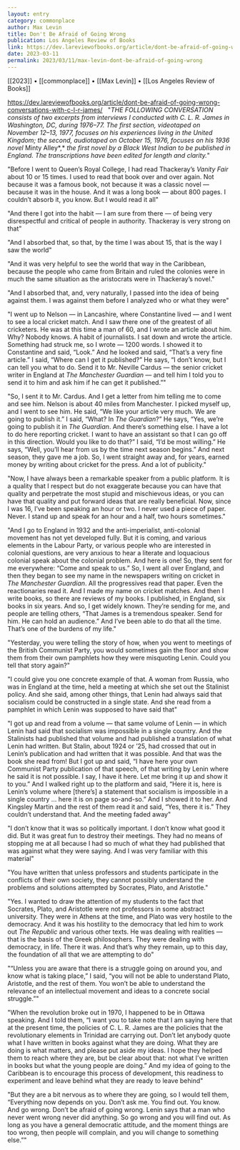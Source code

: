 ```yaml
---
layout: entry
category: commonplace
author: Max Levin
title: Don't Be Afraid of Going Wrong
publication: Los Angeles Review of Books
link: https://dev.lareviewofbooks.org/article/dont-be-afraid-of-going-wrong-conversations-with-c-l-r-james/
date: 2023-03-11
permalink: 2023/03/11/max-levin-dont-be-afraid-of-going-wrong
---
```


[[2023]] • [[commonplace]] • [[Max Levin]] • [[Los Angeles Review of Books]]

https://dev.lareviewofbooks.org/article/dont-be-afraid-of-going-wrong-conversations-with-c-l-r-james/
 
"*THE FOLLOWING CONVERSATION consists of two excerpts from interviews I conducted with C. L. R. James in Washington, DC, during 1976–77. The first section, videotaped on November 12–13, 1977, focuses on his experiences living in the United Kingdom; the second, audiotaped on October 15, 1976, focuses on his 1936 novel* Minty Alley*,* *the first novel by a Black West Indian to be published in England. The transcriptions have been edited for length and clarity.*"

"Before I went to Queen’s Royal College, I had read Thackeray’s *Vanity Fair* about 10 or 15 times. I used to read that book over and over again. Not because it was a famous book, not because it was a classic novel — because it was in the house. And it was a long book — about 800 pages. I couldn’t absorb it, you know. But I would read it all"

"And there I got into the habit — I am sure from there — of being very disrespectful and critical of people in authority. Thackeray is very strong on that"

"And I absorbed that, so that, by the time I was about 15, that is the way I saw the world"

"And it was very helpful to see the world that way in the Caribbean, because the people who came from Britain and ruled the colonies were in much the same situation as the aristocrats were in Thackeray’s novel."

"And I absorbed that, and, very naturally, I passed into the idea of being against them. I was against them before I analyzed who or what they were"

"I went up to Nelson — in Lancashire, where Constantine lived — and I went to see a local cricket match. And I saw there one of the greatest of all cricketers. He was at this time a man of 60, and I wrote an article about him. Why? Nobody knows. A habit of journalists. I sat down and wrote the article. Something had struck me, so I wrote — 1200 words. I showed it to Constantine and said, “Look.” And he looked and said, “That’s a very fine article.” I said, “Where can I get it published?” He says, “I don’t know, but I can tell you what to do. Send it to Mr. Neville Cardus — the senior cricket writer in England at *The* *Manchester Guardian* — and tell him I told you to send it to him and ask him if he can get it published.”"

"So, I sent it to Mr. Cardus. And I get a letter from him telling me to come and see him. Nelson is about 40 miles from Manchester. I picked myself up, and I went to see him. He said, “We like your article very much. We are going to publish it.” I said, “What? In *The* *Guardian*?” He says, “Yes, we’re going to publish it in *The* *Guardian*. And there’s something else. I have a lot to do here reporting cricket. I want to have an assistant so that I can go off in this direction. Would you like to do that?” I said, “I’d be most willing.” He says, “Well, you’ll hear from us by the time next season begins.” And next season, they gave me a job. So, I went straight away and, for years, earned money by writing about cricket for the press. And a lot of publicity."

"Now, I have always been a remarkable speaker from a public platform. It is a quality that I respect but do not exaggerate because you can have that quality and perpetrate the most stupid and mischievous ideas, or you can have that quality and put forward ideas that are really beneficial. Now, since I was 16, I’ve been speaking an hour or two. I never used a piece of paper. Never. I stand up and speak for an hour and a half, two hours some­times."

"And I go to England in 1932 and the anti-imperial­ist, anti-colonial movement has not yet developed fully. But it is coming, and various elements in the Labour Party, or various people who are interested in colonial questions, are very anxious to hear a literate and loquacious colonial speak about the colonial problem. And here is one! So, they sent for me everywhere: “Come and speak to us.” So, I went all over England, and then they began to see my name in the news­papers writing on cricket in *The* *Manchester* *Guardian*. All the progressives read that paper. Even the reactionaries read it. And I made my name on cricket matches. And then I write books, so there are reviews of my books. I published, in England, six books in six years. And so, I get widely known. They’re sending for me, and people are telling others, “That James is a tremendous speaker. Send for him. He can hold an audience.” And I’ve been able to do that all the time. That’s one of the burdens of my life."

"Yesterday, you were telling the story of how, when you went to meetings of the British Communist Party, you would sometimes gain the floor and show them from their own pamphlets how they were misquoting Lenin. Could you tell that story again?"

"I could give you one concrete example of that. A woman from Russia, who was in England at the time, held a meeting at which she set out the Stalinist policy. And she said, among other things, that Lenin had always said that socialism could be constructed in a single state. And she read from a pamphlet in which Lenin was supposed to have said that"

"I got up and read from a volume — that same volume of Lenin — in which Lenin had said that socialism was impossible in a single country. And the Stalinists had published that volume and had published a translation of what Lenin had written. But Stalin, about 1924 or ’25, had crossed that out in Lenin’s publication and had written that it was possible. And that was the book she read from! But I got up and said, “I have here your own Communist Party publication of that speech, of that writing by Lenin where he said it is not possible. I say, I have it here. Let me bring it up and show it to you.” And I walked right up to the platform and said, “Here it is, here is Lenin’s volume where [there’s] a statement that socialism is impossible in a single country … here it is on page so-and-so.” And I showed it to her. And Kingsley Martin and the rest of them read it and said, “Yes, there it is.” They couldn’t understand that. And the meeting faded away"

"I don’t know that it was so politically important. I don’t know what good it did. But it was great fun to de­stroy their meetings. They had no means of stopping me at all because I had so much of what they had published that was against what they were saying. And I was very fam­iliar with this material"

"You have written that unless professors and students participate in the conflicts of their own society, they cannot possibly understand the problems and solutions attempted by Socrates, Plato, and Aristotle."

"Yes. I wanted to draw the attention of my students to the fact that Socrates, Plato, and Aristotle were not professors in some abstract university. They were in Athens at the time, and Plato was very hostile to the democracy. And it was his hostility to the democracy that led him to work out *The Republic* and various other texts. He was dealing with realities — that is the basis of the Greek philosophers. They were dealing with democracy, in life. There it was. And that’s why they remain, up to this day, the foundation of all that we are attempting to do"

"“Unless you are aware that there is a struggle going on around you, and know what is taking place,” I said, “you will not be able to understand Plato, Aristotle, and the rest of them. You won’t be able to understand the relevance of an intellectual movement and ideas to a concrete social struggle.”"

"When the revolution broke out in 1970, I happened to be in Ottawa speaking. And I told them, “I want you to take note that I am saying here that at the present time, the policies of C. L. R. James are the policies that the revolutionary elements in Trinidad are carrying out. Don’t let anybody quote what I have written in books against what they are doing. What they are doing is what matters, and please put aside my ideas. I hope they helped them to reach where they are, but be clear about that: not what I’ve written in books but what the young people are doing.” And my idea of going to the Caribbean is to encourage this process of development, this readiness to experiment and leave behind what they are ready to leave behind"

"But they are a bit nervous as to where they are going, so I would tell them, “Everything now depends on you. Don’t ask me. You find out. You know. And go wrong. Don’t be afraid of going wrong. Lenin says that a man who never went wrong never did anything. So go wrong and you will find out. As long as you have a general democratic attitude, and the moment things are too wrong, then people will complain, and you will change to something else.”"
